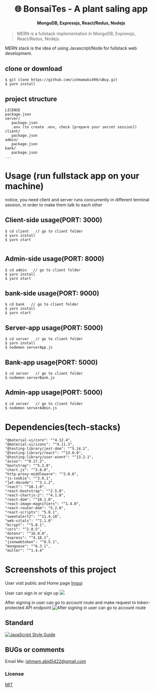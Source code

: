 <h1 align="center">
🌐 BonsaiTes - A plant saling app
</h1>
<h4 align="center">
MongoDB, Expressjs, React/Redux, Nodejs
</h4>



> MERN is a fullstack implementation in MongoDB, Expressjs, React/Redux, Nodejs.

MERN stack is the idea of using Javascript/Node for fullstack web development.

## clone or download
```terminal
$ git clone https://github.com/ishmamabid99/uBuy.git
$ yarn install
```

## project structure
```terminal
LICENSE
package.json
server/
   package.json
   .env (to create .env, check [prepare your secret session])
client/
   package.json
admin/
   package.json
bank/
   package.json
...
```

# Usage (run fullstack app on your machine)



notice, you need client and server runs concurrently in different terminal session, in order to make them talk to each other

## Client-side usage(PORT: 3000)
```terminal
$ cd client   // go to client folder
$ yarn install
$ yarn start


```
## Admin-side usage(PORT: 8000)
```terminal
$ cd admin   // go to client folder
$ yarn install
$ yarn start

```
## bank-side usage(PORT: 9000)
```terminal
$ cd bank   // go to client folder
$ yarn install
$ yarn start

```



## Server-app usage(PORT: 5000)
```terminal
$ cd server   // go to client folder
$ yarn install
$ nodemon serverApp.js

```
## Bank-app usage(PORT: 5000)
```terminal
$ cd server   // go to client folder
$ nodemon serverBank.js

```
## Admin-app usage(PORT: 5000)
```terminal
$ cd server   // go to client folder
$ nodemon serverAdmin.js

```

# Dependencies(tech-stacks)
    "@material-ui/core": "^4.12.4",
    "@material-ui/icons": "^4.11.3",
    "@testing-library/jest-dom": "^5.14.1",
    "@testing-library/react": "^13.0.0",
    "@testing-library/user-event": "^13.2.1",
    "axios": "^0.27.2",
    "bootstrap": "^5.2.0",
    "chart.js": "^3.8.0",
    "http-proxy-middleware": "^2.0.6",
    "js-cookie": "^3.0.1",
    "jwt-decode": "^3.1.2",
    "react": "^18.1.0",
    "react-bootstrap": "^2.5.0",
    "react-chartjs-2": "^4.1.0",
    "react-dom": "^18.1.0",
    "react-image-magnifiers": "^1.4.0",
    "react-router-dom": "5.2.0",
    "react-scripts": "5.0.1",
    "sweetalert2": "^11.4.18",
    "web-vitals": "^2.1.0"   
    "bcrypt": "^5.0.1",
    "cors": "^2.8.5",
    "dotenv": "^16.0.0",
    "express": "^4.18.1",
    "jsonwebtoken": "^8.5.1",
    "mongoose": "^6.3.1",
    "multer": "^1.4.4"

# Screenshots of this project

User visit public and Home page
[Imgur](https://imgur.com/chC7NuC)


User can sign in or sign up
![](https://imgur.com/eRKJEiJ)

After signing in user can go to account route and make request to token-protected API endpoint
![After signing in user can go to account route](http://i.imgur.com/FzLB51u.png)

## Standard

[![JavaScript Style Guide](https://cdn.rawgit.com/standard/standard/master/badge.svg)](https://github.com/standard/standard)

## BUGs or comments


Email Me: ishmam.abid5422@gmail.com



### License
[MIT](https://github.com/amazingandyyy/mern/blob/master/LICENSE)
